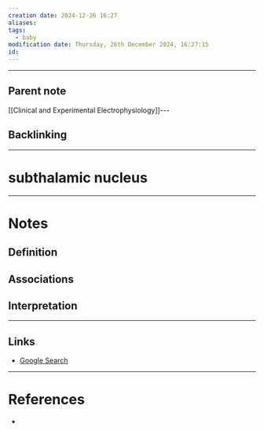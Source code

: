 ```yaml
---
creation date: 2024-12-26 16:27
aliases: 
tags:
  - baby
modification date: Thursday, 26th December 2024, 16:27:15
id:
---
```

---

## Parent note
[[Clinical and Experimental Electrophysiology]]---
## Backlinking


---
# subthalamic nucleus


---
# Notes

## Definition

## Associations

## Interpretation

---
## Links
- [Google Search](https://www.google.com/search?q=subthalamic+nucleus)

---
# References
+ 